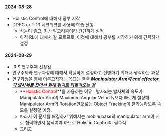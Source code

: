 #### 2024-08-28
- Holistic Control에 대해서 공부 시작
- DDPG or TD3 네크워크를 사용해 학습 진행
    - 성능이 좋고, 최신 알고리즘이라 간단하게 설정
    - 아직 RL에 대해서 잘 모르므로, 이것에 대해서 공부를 시작하기 위해 간략하게 설정

#### 2024-08-29
- IRIS 연구주제 선정됨
- 연구주제와 연구과정에 대해서 확실하게 설정하고 진행하기 위해서 생각하는 과정
- 연구과정을 통해 이루고자하는 목표는 결국 ***<U>Manipulator Arm의 end effector가 발사체를 잡아서 원래 위치로 되돌아오는 것</U>***
    - **<span style="color:red">Holistic Control</span>**을 사용하는 이유 : 발사되는 발사체의 속도가 Manipulator Arm의 Maximum Angular Velocity보다 빠르게 설정해 Manipulator Arm의 Rotation만으로는 Object Tracking이 불가능하도록 속도를 설정할 예정.
    - 따라서 이 문제를 해결하기 위해서는 mobile base와 manipulator arm이 서로 협력하면서 움직여야 하므로 Holistic Control이 필수적
    - 그리고